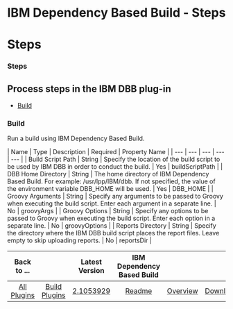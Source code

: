
IBM Dependency Based Build - Steps
==================================

# Steps



### Steps




  


Process steps in the IBM DBB plug-in
------------------------------------


* [Build](#build)





### Build


Run a build using IBM Dependency Based Build.




| Name | Type | Description | Required | Property Name |
|
 --- | --- | --- | --- | --- |
| Build Script Path | String | Specify the location of the build script to be used by IBM
 DBB in order to conduct the build.
  | Yes | buildScriptPath |
| DBB Home Directory | String | The home directory of 
IBM Dependency Based Build. For example: /usr/lpp/IBM/dbb. If not specified, the value of the environment variable 
DBB\_HOME will be used.
  | Yes | DBB\_HOME |
| Groovy Arguments | String | Specify any arguments to be passed to Groovy
 when executing the build script. Enter each argument in a separate line.
  | No | groovyArgs |
| Groovy Options | 
String | Specify any options to be passed to Groovy when executing the build script. Enter each option in a separate 
line.
  | No | groovyOptions |
| Reports Directory | String | Specify the directory where the IBM DBB build script 
places the report files. Leave empty to skip uploading reports.
  | No | reportsDir |







|Back to ...||Latest Version|IBM Dependency Based Build |||
| :---: | :---: | :---: | :---: | :---: | :---: |
|[All Plugins](../../index.md)|[Build Plugins](../README.md)|[2.1053929](https://raw.githubusercontent.com/UrbanCode/IBM-UCB-PLUGINS/main/files/ibm-dbb/ibm-dbb-2.1053929.zip)|[Readme](README.md)|[Overview](overview.md)|[Downloads](downloads.md)|

